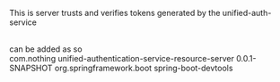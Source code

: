 This is server trusts and verifies tokens generated by the unified-auth-service

<br>
can be added as so
<br>
		<dependency>
			<groupId>com.nothing</groupId>
			<artifactId>
				unified-authentication-service-resource-server
			</artifactId>
			<version>0.0.1-SNAPSHOT</version>
			<exclusions>
				<exclusion>  <!-- declare the exclusion here -->
					<groupId>org.springframework.boot</groupId>
					<artifactId>spring-boot-devtools</artifactId>
				</exclusion>
			</exclusions>
		</dependency>
	</dependencies>
